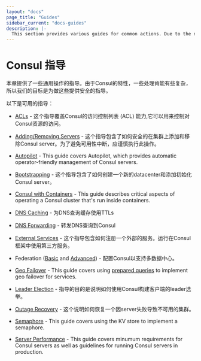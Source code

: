 ```yaml
---
layout: "docs"
page_title: "Guides"
sidebar_current: "docs-guides"
description: |-
  This section provides various guides for common actions. Due to the nature of Consul, some of these procedures can be complex, so our goal is to provide guidance to do them safely.
---
```


# Consul 指导
本章提供了一些通用操作的指导。由于Consul的特性，一些处理肯能有些复杂，所以我们的目标是为做这些提供安全的指导。

以下是可用的指导：

* [ACLs](/docs/guides/acl.html) - 这个指导覆盖Consul的访问控制列表 (ACL) 能力,它可以用来控制对Consul资源的访问。

* [Adding/Removing Servers](/docs/guides/servers.html) - 这个指导包含了如何安全的在集群上添加和移除Consul server。为了避免可用性中断，应谨慎执行此操作。

* [Autopilot](/docs/guides/autopilot.html) - This guide covers Autopilot, which provides automatic operator-friendly management of Consul servers.

* [Bootstrapping](/docs/guides/bootstrapping.html) - 这个指导包含了如何创建一个新的datacenter和添加初始化Consul server。

* [Consul with Containers](/docs/guides/consul-containers.html) - This guide describes critical aspects of operating a Consul cluster that's run inside containers.

* [DNS Caching](/docs/guides/dns-cache.html) - 为DNS查询缓存使用TTLs 

* [DNS Forwarding](/docs/guides/forwarding.html) - 转发DNS查询到Consul

* [External Services](/docs/guides/external.html) - 这个指导包含如何注册一个外部的服务。运行在Consul 框架中使用第三方服务。

* Federation ([Basic](/docs/guides/datacenters.html) and [Advanced](/docs/guides/areas.html)) - 配置Consul以支持多数据中心。

* [Geo Failover](/docs/guides/geo-failover.html) - This guide covers using [prepared queries](/api/query.html) to implement geo failover for services.

* [Leader Election](/docs/guides/leader-election.html) - 指导的目的是说明如何使用Consul构建客户端的leader选举。

* [Outage Recovery](/docs/guides/outage.html) - 这个说明如何恢复一个因server失败导致不可用的集群。

* [Semaphore](/docs/guides/semaphore.html) - This guide covers using the KV store to implement a semaphore.

* [Server Performance](/docs/guides/performance.html) - This guide covers minumum requirements for Consul servers as well as guidelines for running Consul servers in production.
